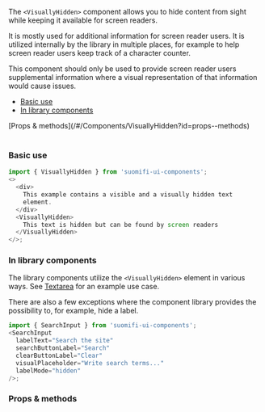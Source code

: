 The `<VisuallyHidden>` component allows you to hide content from sight while keeping it available for screen readers.

It is mostly used for additional information for screen reader users. It is utilized internally by the library in multiple places, for example to help screen reader users keep track of a character counter.

This component should only be used to provide screen reader users supplemental information where a visual representation of that information would cause issues.

- [Basic use](/#/Components/VisuallyHidden?id=basic-use)
- [In library components](/#/Components/VisuallyHidden?id=in-library-components)

<div style="margin-bottom: 40px">
  [Props & methods](/#/Components/VisuallyHidden?id=props--methods)
</div>

### Basic use

```js
import { VisuallyHidden } from 'suomifi-ui-components';
<>
  <div>
    This example contains a visible and a visually hidden text
    element.
  </div>
  <VisuallyHidden>
    This text is hidden but can be found by screen readers
  </VisuallyHidden>
</>;
```

### In library components

The library components utilize the `<VisuallyHidden>` element in various ways. See [Textarea](/#/Components/Textarea?id=textarea-with-character-counter) for an example use case.

There are also a few exceptions where the component library provides the possibility to, for example, hide a label.

```js
import { SearchInput } from 'suomifi-ui-components';
<SearchInput
  labelText="Search the site"
  searchButtonLabel="Search"
  clearButtonLabel="Clear"
  visualPlaceholder="Write search terms..."
  labelMode="hidden"
/>;
```

### Props & methods
